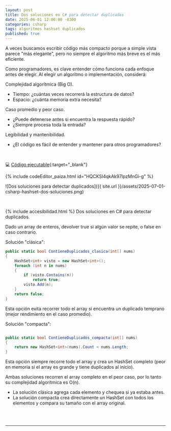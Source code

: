 ```yaml
---
layout: post
title: Dos soluciones en C# para detectar duplicados
date: 2025-06-01 12:00:00 -0300
categories: csharp
tags: algoritmos hashset duplicados
published: true
---
```


A veces buscamos escribir código más compacto porque a simple vista parece "más elegante", pero no siempre el algoritmo más breve es el más eficiente.

Como programadores, es clave entender cómo funciona cada enfoque antes de elegir. Al elegir un algoritmo o implementación, considerá:

Complejidad algorítmica (Big O).
- Tiempo: ¿cuántas veces recorrerá la estructura de datos?
- Espacio: ¿cuánta memoria extra necesita?

Caso promedio y peor caso.
- ¿Puede detenerse antes si encuentra la respuesta rápido?
- ¿Siempre procesa toda la entrada?

Legibilidad y mantenibilidad.
- ¿El código es fácil de entender y mantener para otros programadores?

<br /><div markdown="1">💻 [Código ejecutable](https://paiza.io/projects/HQCKSl4qkAk97lpzMnGi-g){:target="_blank"}
  </div>
{% include codeEditor_paiza.html id="HQCKSl4qkAk97lpzMnGi-g" %} 



![Dos soluciones para detectar duplicados]({{ site.url }}/assets/2025-07-01-csharp-hashset-dos-soluciones.png)


&nbsp;

{% include accesibilidad.html %}
Dos soluciones en C# para detectar duplicados.

Dado un array de enteros, devolver true si algún valor se repite, o false en caso contrario.

Solución "clásica":

```csharp
public static bool ContieneDuplicados_clasica(int[] nums)
{
    HashSet<int> visto = new HashSet<int>();
    foreach (int n in nums)
    {
        if (visto.Contains(n))
            return true;
        visto.Add(n);
    }
    return false;
}
```

Esta opción evita recorrer todo el array si encuentra un duplicado temprano (mejor rendimiento en el caso promedio).

Solución "compacta":

```csharp

public static bool ContieneDuplicados_compacta(int[] nums)
{
    return new HashSet<int>(nums).Count < nums.Length;
}
```

Esta opción siempre recorre todo el array y crea un HashSet completo (peor en memoria si el array es grande y tiene duplicados al inicio).

Ambas soluciones recorren el array completo en el peor caso, por lo tanto su complejidad algorítmica es O(n).

- La solución clásica agrega cada elemento y chequea si ya estaba antes.
- La solución compacta crea directamente un HashSet con todos los elementos y compara su tamaño con el array original.

</div></details>
<br />&nbsp;
<hr />
